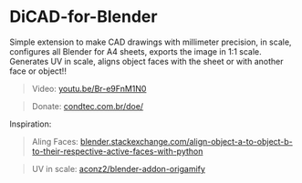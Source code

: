 # DiCAD-for-Blender
Simple extension to make CAD drawings with millimeter precision, in scale, configures all Blender for A4 sheets, exports the image in 1:1 scale. Generates UV in scale, aligns object faces with the sheet or with another face or object!!

> Video: [youtu.be/Br-e9FnM1N0](https://youtu.be/Br-e9FnM1N0)


> Donate: [condtec.com.br/doe/](https://condtec.com.br/doe/1519/)

Inspiration:
> Aling Faces: [blender.stackexchange.com/align-object-a-to-object-b-to-their-respective-active-faces-with-python](https://blender.stackexchange.com/questions/138989/align-object-a-to-object-b-to-their-respective-active-faces-with-python)

> UV in scale: [aconz2/blender-addon-origamify](https://github.com/aconz2/blender-addon-origamify)
